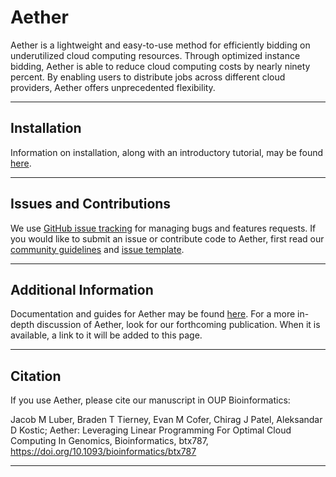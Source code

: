 # Aether

Aether is a lightweight and easy-to-use method for efficiently bidding on underutilized cloud computing resources.
Through optimized instance bidding, Aether is able to reduce cloud computing costs by nearly ninety percent.
By enabling users to distribute jobs across different cloud providers, Aether offers unprecedented flexibility.

---

## Installation
Information on installation, along with an introductory tutorial, may be found [here](http://aether.kosticlab.org/tutorials).

---

## Issues and Contributions
We use [GitHub issue tracking](http://github.com/kosticlab/aether/issues) for managing bugs and features requests.
If you would like to submit an issue or contribute code to Aether, first read our [community guidelines](http://aether.kosticlab.org/contributions) and [issue template](https://github.com/kosticlab/aether/blob/master/ISSUE_TEMPLATE.md).

---

## Additional Information

Documentation and guides for Aether may be found [here](http://aether.kosticlab.org).
For a more in-depth discussion of Aether, look for our forthcoming publication.
When it is available, a link to it will be added to this page.

---

## Citation

If you use Aether, please cite our manuscript in OUP Bioinformatics: 

Jacob M Luber, Braden T Tierney, Evan M Cofer, Chirag J Patel, Aleksandar D Kostic; Aether: Leveraging Linear Programming For Optimal Cloud Computing In Genomics, Bioinformatics, btx787, https://doi.org/10.1093/bioinformatics/btx787

---

